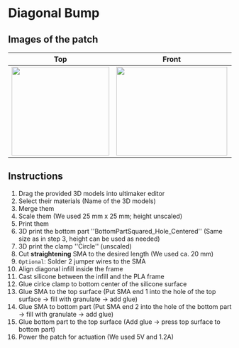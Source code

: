 # Diagonal Bump
## Images of the patch

Top            |  Front |   Whole patch | Actuated
:-------------------------:|:-------------------------:|:-------------------------:|:-------------------------:
<img src="https://user-images.githubusercontent.com/82590951/193458444-049ec79f-fb4e-4819-992c-aade2c9e89f8.png" width="220" height="200" />|<img src="https://user-images.githubusercontent.com/82590951/193458453-3d5c9ba8-dc04-43c3-ae8d-d79ff93c7abf.png" width="250" height="200" />|<img src="https://user-images.githubusercontent.com/82590951/193458463-13a66c32-a46b-4fab-8056-f18513638d75.png" width="250" height="200" />|<img src="https://user-images.githubusercontent.com/82590951/193458473-1f6c16b8-16d5-4b9f-be48-c99f4345de53.png" width="250" height="200" />

## Instructions

1. Drag the provided 3D models into ultimaker editor
2. Select their materials (Name of the 3D models)
3. Merge them
4. Scale them (We used 25 mm x 25 mm; height unscaled)
5. Print them
6. 3D print the bottom part ''BottomPartSquared_Hole_Centered'' (Same size as in step 3, height can be used as needed)
7. 3D print the clamp ''Circle'' (unscaled)
8. Cut **straightening** SMA to the desired length (We used ca. 20 mm)
9. `Optional`: Solder 2 jumper wires to the SMA
10. Align diagonal infill inside the frame
11. Cast silicone between the infill and the PLA frame
12. Glue cirlce clamp to bottom center of the silicone surface
13. Glue SMA to the top surface (Put SMA end 1 into the hole of the top surface → fill with granulate → add glue)
14. Glue SMA to bottom part (Put SMA end 2 into the hole of the bottom part → fill with granulate → add glue)
15. Glue bottom part to the top surface (Add glue &#8594; press top surface to bottom part)
16. Power the patch for actuation (We used 5V and 1.2A)
